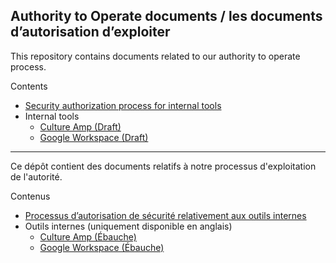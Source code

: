 ## Authority to Operate documents / les documents d’autorisation d’exploiter

This repository contains documents related to our authority to operate process.

Contents

- [Security authorization process for internal tools](https://github.com/cds-snc/ato/blob/main/processes/internal_tools_process.md)
- Internal tools
  - [Culture Amp (Draft)](https://github.com/cds-snc/ato/blob/main/internal_tools/culture_amp.md)
  - [Google Workspace (Draft)](https://github.com/cds-snc/ato/blob/main/internal_tools/google_workspace.md)

---

Ce dépôt contient des documents relatifs à notre processus d'exploitation de l'autorité.

Contenus

- [Processus d’autorisation de sécurité relativement aux outils internes](https://github.com/cds-snc/ato/blob/main/processes/processus_aux_outils_internes.md)
- Outils internes (uniquement disponible en anglais)
  - [Culture Amp (Ébauche)](https://github.com/cds-snc/ato/blob/main/internal_tools/culture_amp.md)
  - [Google Workspace (Ébauche)](https://github.com/cds-snc/ato/blob/main/internal_tools/google_workspace.md)

